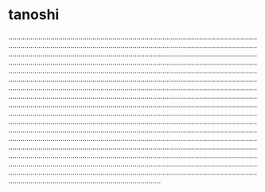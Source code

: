 # tanoshi

........................................................................................................................................................................................................................................................................................................................................................................................................................................................................................................................................................................................................................................................................................................................................................................................................................................................................................................................................................................................................................................................................................................................................................................................................................................................................................................................................................................................................................................................................................................................................................................................................................................................................................................................................................................................................................................................................................................................................................................................................................................................................................................................................................................................................................................................................